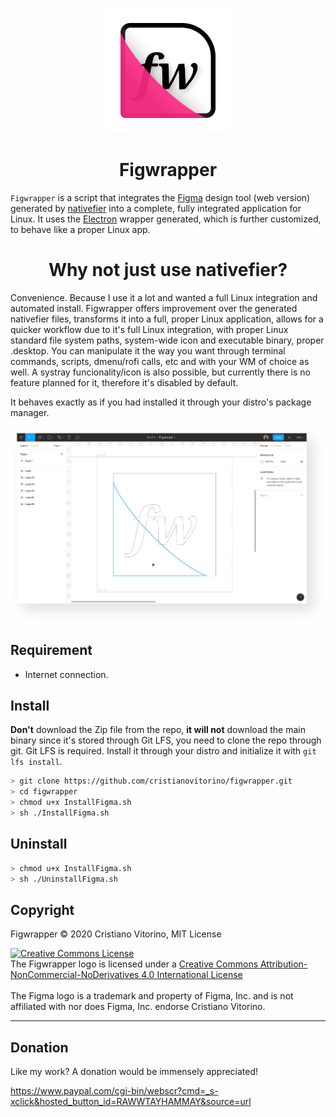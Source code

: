 <p align="center">
    <img src="https://raw.githubusercontent.com/cristianovitorino/figwrapper/master/Images/icon.png"
    alt="icon"/>
</p>

<h1 align="center">
    Figwrapper
</h1>
    
`Figwrapper` is a script that integrates the [Figma](https://www.figma.com/) design tool (web version) generated by [nativefier](https://github.com/jiahaog/nativefier) into a complete, fully integrated application for Linux. It uses the [Electron](https://github.com/electron/electron) wrapper generated, which is further customized, to behave like a proper Linux app.

<h1 align="center">
    Why not just use nativefier?
</h1>

Convenience. Because I use it a lot and wanted a full Linux integration and automated install. Figwrapper offers improvement over the generated nativefier files, transforms it into a full, proper Linux application, allows for a quicker workflow due to it's full Linux integration, with proper Linux standard file system paths, system-wide icon and executable binary, proper .desktop. You can manipulate it the way you want through terminal commands, scripts, dmenu/rofi calls, etc and with your WM of choice as well. A systray funcionality/icon is also possible, but currently there is no feature planned for it, therefore it's disabled by default.

It behaves exactly as if you had installed it through your distro's package manager.

<p align="center">
    <img src="https://raw.githubusercontent.com/cristianovitorino/figwrapper/master/Images/screenshot.png"
    alt="screenshot"/>
</p>

## Requirement
* Internet connection.

## Install
**Don't** download the Zip file from the repo, **it will not** download the main binary since it's stored through Git LFS, you need to clone the repo through git. Git LFS is required. Install it through your distro and initialize it with `git lfs install`.

```bash
> git clone https://github.com/cristianovitorino/figwrapper.git
> cd figwrapper
> chmod u+x InstallFigma.sh
> sh ./InstallFigma.sh
```

## Uninstall

```bash
> chmod u+x InstallFigma.sh
> sh ./UninstallFigma.sh
```

## Copyright

Figwrapper © 2020 Cristiano Vitorino, MIT License

<div>
<a rel="license" href="http://creativecommons.org/licenses/by-nc-nd/4.0/"><img alt="Creative Commons License" style="border-width:0" src="https://i.creativecommons.org/l/by-nc-nd/4.0/80x15.png" /></a><br />The Figwrapper logo is licensed under a <a rel="license" href="http://creativecommons.org/licenses/by-nc-nd/4.0/">Creative Commons Attribution-NonCommercial-NoDerivatives 4.0 International License</a>
</div>
<br>
The Figma logo is a trademark and property of Figma, Inc. and is not affiliated with nor does Figma, Inc. endorse Cristiano Vitorino.

---
## Donation
Like my work? A donation would be immensely appreciated!

https://www.paypal.com/cgi-bin/webscr?cmd=_s-xclick&hosted_button_id=RAWWTAYHAMMAY&source=url

